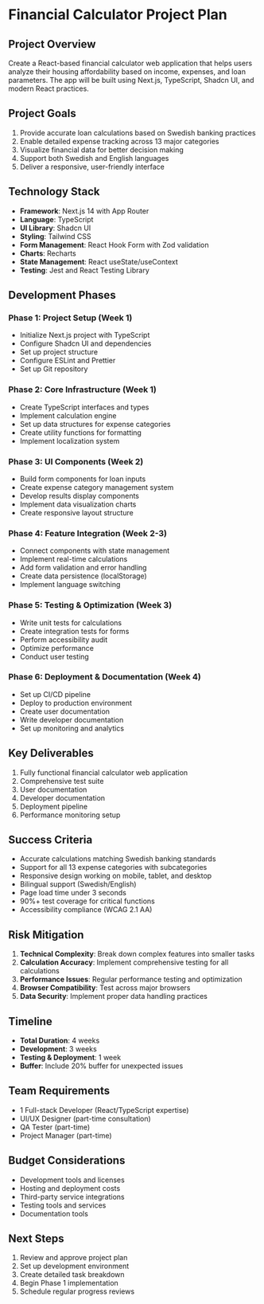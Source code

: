 # Financial Calculator Project Plan

## Project Overview
Create a React-based financial calculator web application that helps users analyze their housing affordability based on income, expenses, and loan parameters. The app will be built using Next.js, TypeScript, Shadcn UI, and modern React practices.

## Project Goals
1. Provide accurate loan calculations based on Swedish banking practices
2. Enable detailed expense tracking across 13 major categories
3. Visualize financial data for better decision making
4. Support both Swedish and English languages
5. Deliver a responsive, user-friendly interface

## Technology Stack
- **Framework**: Next.js 14 with App Router
- **Language**: TypeScript
- **UI Library**: Shadcn UI
- **Styling**: Tailwind CSS
- **Form Management**: React Hook Form with Zod validation
- **Charts**: Recharts
- **State Management**: React useState/useContext
- **Testing**: Jest and React Testing Library

## Development Phases

### Phase 1: Project Setup (Week 1)
- Initialize Next.js project with TypeScript
- Configure Shadcn UI and dependencies
- Set up project structure
- Configure ESLint and Prettier
- Set up Git repository

### Phase 2: Core Infrastructure (Week 1)
- Create TypeScript interfaces and types
- Implement calculation engine
- Set up data structures for expense categories
- Create utility functions for formatting
- Implement localization system

### Phase 3: UI Components (Week 2)
- Build form components for loan inputs
- Create expense category management system
- Develop results display components
- Implement data visualization charts
- Create responsive layout structure

### Phase 4: Feature Integration (Week 2-3)
- Connect components with state management
- Implement real-time calculations
- Add form validation and error handling
- Create data persistence (localStorage)
- Implement language switching

### Phase 5: Testing & Optimization (Week 3)
- Write unit tests for calculations
- Create integration tests for forms
- Perform accessibility audit
- Optimize performance
- Conduct user testing

### Phase 6: Deployment & Documentation (Week 4)
- Set up CI/CD pipeline
- Deploy to production environment
- Create user documentation
- Write developer documentation
- Set up monitoring and analytics

## Key Deliverables
1. Fully functional financial calculator web application
2. Comprehensive test suite
3. User documentation
4. Developer documentation
5. Deployment pipeline
6. Performance monitoring setup

## Success Criteria
- Accurate calculations matching Swedish banking standards
- Support for all 13 expense categories with subcategories
- Responsive design working on mobile, tablet, and desktop
- Bilingual support (Swedish/English)
- Page load time under 3 seconds
- 90%+ test coverage for critical functions
- Accessibility compliance (WCAG 2.1 AA)

## Risk Mitigation
1. **Technical Complexity**: Break down complex features into smaller tasks
2. **Calculation Accuracy**: Implement comprehensive testing for all calculations
3. **Performance Issues**: Regular performance testing and optimization
4. **Browser Compatibility**: Test across major browsers
5. **Data Security**: Implement proper data handling practices

## Timeline
- **Total Duration**: 4 weeks
- **Development**: 3 weeks
- **Testing & Deployment**: 1 week
- **Buffer**: Include 20% buffer for unexpected issues

## Team Requirements
- 1 Full-stack Developer (React/TypeScript expertise)
- UI/UX Designer (part-time consultation)
- QA Tester (part-time)
- Project Manager (part-time)

## Budget Considerations
- Development tools and licenses
- Hosting and deployment costs
- Third-party service integrations
- Testing tools and services
- Documentation tools

## Next Steps
1. Review and approve project plan
2. Set up development environment
3. Create detailed task breakdown
4. Begin Phase 1 implementation
5. Schedule regular progress reviews
